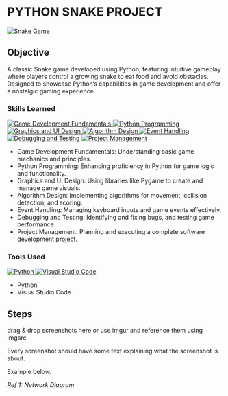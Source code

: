 # PYTHON SNAKE PROJECT
<a href="https://github.com/Saif-Jillani/Python-Snake-Project" target="_blank" rel="noopener noreferrer">
  <img src="https://img.shields.io/badge/Snake_Game-Python-yellowgreen?style=for-the-badge&logo=python&logoColor=white" alt="Snake Game" />
</a>

## Objective
A classic Snake game developed using Python, featuring intuitive gameplay where players control a growing snake to eat food and avoid obstacles. Designed to showcase Python’s capabilities in game development and offer a nostalgic gaming experience.


### Skills Learned
<!-- Game Development Fundamentals Badge -->
<a href="https://example.com/game-development" target="_blank" rel="noopener noreferrer">
  <img src="https://img.shields.io/badge/Game_Development-Fundamentals-blue?style=for-the-badge" alt="Game Development Fundamentals" />
</a>

<!-- Python Programming Badge -->
<a href="https://www.python.org/" target="_blank" rel="noopener noreferrer">
  <img src="https://img.shields.io/badge/Python_Programming-Enhancement-blue?style=for-the-badge&logo=python&logoColor=white" alt="Python Programming" />
</a>

<!-- Graphics and UI Design Badge -->
<a href="https://www.pygame.org/" target="_blank" rel="noopener noreferrer">
  <img src="https://img.shields.io/badge/Graphics_UI_Design-Pygame-orange?style=for-the-badge&logo=pygame&logoColor=white" alt="Graphics and UI Design" />
</a>

<!-- Algorithm Design Badge -->
<a href="https://example.com/algorithm-design" target="_blank" rel="noopener noreferrer">
  <img src="https://img.shields.io/badge/Algorithm_Design-Implementation-green?style=for-the-badge" alt="Algorithm Design" />
</a>

<!-- Event Handling Badge -->
<a href="https://example.com/event-handling" target="_blank" rel="noopener noreferrer">
  <img src="https://img.shields.io/badge/Event_Handling-Management-purple?style=for-the-badge" alt="Event Handling" />
</a>

<!-- Debugging and Testing Badge -->
<a href="https://example.com/debugging-testing" target="_blank" rel="noopener noreferrer">
  <img src="https://img.shields.io/badge/Debugging_Testing-Performance-red?style=for-the-badge" alt="Debugging and Testing" />
</a>

<!-- Project Management Badge -->
<a href="https://example.com/project-management" target="_blank" rel="noopener noreferrer">
  <img src="https://img.shields.io/badge/Project_Management-Execution-cyan?style=for-the-badge" alt="Project Management" />
</a>

- Game Development Fundamentals: Understanding basic game mechanics and principles.
- Python Programming: Enhancing proficiency in Python for game logic and functionality.
- Graphics and UI Design: Using libraries like Pygame to create and manage game visuals.
- Algorithm Design: Implementing algorithms for movement, collision detection, and scoring.
- Event Handling: Managing keyboard inputs and game events effectively.
- Debugging and Testing: Identifying and fixing bugs, and testing game performance.
- Project Management: Planning and executing a complete software development project.

### Tools Used
<!-- Python Badge -->
<a href="https://www.python.org/" target="_blank" rel="noopener noreferrer">
  <img src="https://img.shields.io/badge/Python-Programming_Language-blue?style=for-the-badge&logo=python&logoColor=white" alt="Python" />
</a>

<!-- Visual Studio Code Badge -->
<a href="https://code.visualstudio.com/" target="_blank" rel="noopener noreferrer">
  <img src="https://img.shields.io/badge/Visual_Studio_Code-Editor-blueviolet?style=for-the-badge&logo=visual-studio-code&logoColor=white" alt="Visual Studio Code" />
</a>

- Python
- Visual Studio Code

## Steps
drag & drop screenshots here or use imgur and reference them using imgsrc

Every screenshot should have some text explaining what the screenshot is about.

Example below.

*Ref 1: Network Diagram*
